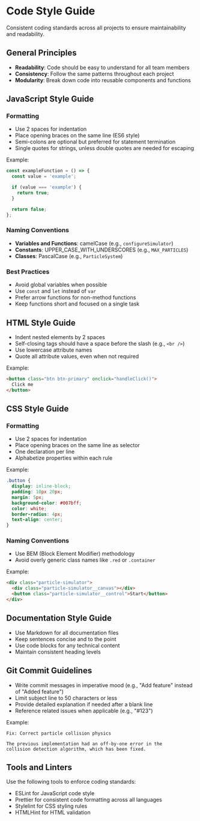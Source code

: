 # Code Style Guide

Consistent coding standards across all projects to ensure maintainability and readability.

## General Principles

- **Readability**: Code should be easy to understand for all team members
- **Consistency**: Follow the same patterns throughout each project
- **Modularity**: Break down code into reusable components and functions

## JavaScript Style Guide

### Formatting

- Use 2 spaces for indentation
- Place opening braces on the same line (ES6 style)
- Semi-colons are optional but preferred for statement termination
- Single quotes for strings, unless double quotes are needed for escaping

Example:

```javascript
const exampleFunction = () => {
  const value = 'example';

  if (value === 'example') {
    return true;
  }

  return false;
};
```

### Naming Conventions

- **Variables and Functions**: camelCase (e.g., `configureSimulator`)
- **Constants**: UPPER_CASE_WITH_UNDERSCORES (e.g., `MAX_PARTICLES`)
- **Classes**: PascalCase (e.g., `ParticleSystem`)

### Best Practices

- Avoid global variables when possible
- Use `const` and `let` instead of `var`
- Prefer arrow functions for non-method functions
- Keep functions short and focused on a single task

## HTML Style Guide

- Indent nested elements by 2 spaces
- Self-closing tags should have a space before the slash (e.g., `<br />`)
- Use lowercase attribute names
- Quote all attribute values, even when not required

Example:

```html
<button class="btn btn-primary" onclick="handleClick()">
  Click me
</button>
```

## CSS Style Guide

### Formatting

- Use 2 spaces for indentation
- Place opening braces on the same line as selector
- One declaration per line
- Alphabetize properties within each rule

Example:

```css
.button {
  display: inline-block;
  padding: 10px 20px;
  margin: 5px;
  background-color: #007bff;
  color: white;
  border-radius: 4px;
  text-align: center;
}
```

### Naming Conventions

- Use BEM (Block Element Modifier) methodology
- Avoid overly generic class names like `.red` or `.container`

Example:

```html
<div class="particle-simulator">
  <div class="particle-simulator__canvas"></div>
  <button class="particle-simulator__control">Start</button>
</div>
```

## Documentation Style Guide

- Use Markdown for all documentation files
- Keep sentences concise and to the point
- Use code blocks for any technical content
- Maintain consistent heading levels

## Git Commit Guidelines

- Write commit messages in imperative mood (e.g., "Add feature" instead of "Added feature")
- Limit subject line to 50 characters or less
- Provide detailed explanation if needed after a blank line
- Reference related issues when applicable (e.g., "#123")

Example:

```
Fix: Correct particle collision physics

The previous implementation had an off-by-one error in the
collision detection algorithm, which has been fixed.
```

## Tools and Linters

Use the following tools to enforce coding standards:

- ESLint for JavaScript code style
- Prettier for consistent code formatting across all languages
- Stylelint for CSS styling rules
- HTMLHint for HTML validation
